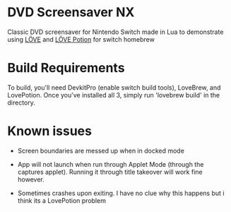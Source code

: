 
# DVD Screensaver NX    

Classic DVD screensaver for Nintendo Switch made in Lua to demonstrate using [LÖVE](https://github.com/love2d/love) and [LÖVE Potion](https://github.com/lovebrew/lovepotion) for switch homebrew

# Build Requirements

To build, you'll need DevkitPro (enable switch build tools), LoveBrew, and LovePotion. Once you've installed all 3, simply run 'lovebrew build' in the directory.

# Known issues

- Screen boundaries are messed up when in docked mode

- App will not launch when run through Applet Mode (through the captures applet). Running it through title takeover will work fine however.

- Sometimes crashes upon exiting. I have no clue why this happens but i think its a LovePotion problem
